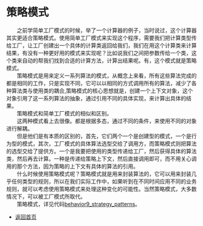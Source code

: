 # 策略模式

&emsp;&emsp;之前学简单工厂模式的时候，举了一个计算器的例子，当时说过，这个计算器其实更适合策略模式。使用简单工厂模式来实现这个程序，需要我们把计算类型传给工厂，让工厂创建出一个具体的计算类返回给我们，我们在用这个计算类来计算结果，有没有一种更好用的模式来实现呢？比如说我们之间把参数传给一个类，这个类来自动的帮我们找到合适的计算方法，计算出结果呢。有，这个模式就是策略模式。<br>
&emsp;&emsp;策略模式是用来定义一系列算法的模式，从概念上来看，所有这些算法完成的都是相同的工作，只是实现不同，它可以以相同的方式调用所有的算法，减少了各种算法类与使用类的耦合,策略模式的核心思想就是，创建一个上下文对象，这个对象引用了这一系列算法的抽象，通过引用不同的具体实现，来计算出具体的结果。<br>
&emsp;&emsp;策略模式和简单工厂模式的相似和区别。<br>
&emsp;&emsp;这两种模式看上去很像。都是根据多态，通过不同的条件，来使用不同的对象进行解耦。<br>
&emsp;&emsp;但是他们是有本质的区别的，首先，它们两个一个是创建型的模式，一个是行为型的模式，其次，工厂模式的具体算法选型交给了调用方，而策略模式则把算法的选型交给了提供方。一个是我要把使用的类型传递给工厂，然后获得具体的算法类，然后再去计算。一种是传递给策略上下文，然后直接调用即可，而不用关心调用的那个方法，因为策略的上下文有具体的算法的引用。<br>
&emsp;&emsp;什么时候使用策略模式呢？策略模式就是用来封装算法的，它可以用来封装几乎任何类型的规则，所以在我们实际工作中，如果听到在不同时间应用不同的业务规则，就可以考虑使用策略模式来处理这种变化的可能性。当然策略模式，大多数情况下，可以被工厂模式所取代。<br>
&emsp;&emsp;策略模式，详见代码[behavior9_strategy_patterns](https://github.com/zhangonga/design-patterns/tree/master/src/main/java/tech/zg/patterns/behavior/behavior9_strategy_patterns)。<br>


- [返回首页](https://github.com/zhangonga/design-patterns#%E8%AE%BE%E8%AE%A1%E6%A8%A1%E5%BC%8F%E7%AC%94%E8%AE%B0)